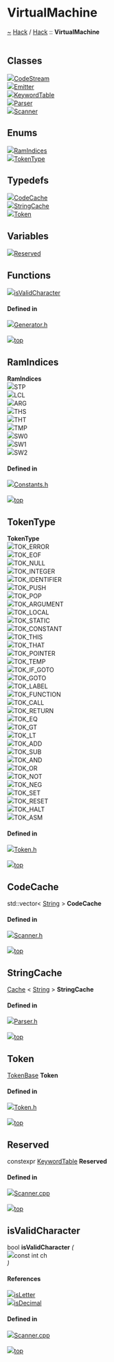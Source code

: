 <a id="virtualmachine"></a>
<h1>VirtualMachine</h1>
<a id="namespacehack_1_1virtualmachine"></a>
<a href="https://github.com/CharlesCarley/HackComputer#~">~</a>
<a href="index.md#index">Hack</a>
<span class="inline-text">/</span>
<a href="namespaceHack.md#hack">Hack</a>
<span class="inline-text">::</span>
<span class="bold-text"><b>VirtualMachine</b></span>
<br/>
<br/>
<a id="classes"></a>
<h2>Classes</h2>
<div class="icon-link">
<img src="../images/class.svg"/><a href="classHack_1_1VirtualMachine_1_1CodeStream.md#codestream">CodeStream</a>
</div>
<div class="icon-link">
<img src="../images/class.svg"/><a href="classHack_1_1VirtualMachine_1_1Emitter.md#emitter">Emitter</a>
</div>
<div class="icon-link">
<img src="../images/class.svg"/><a href="structHack_1_1VirtualMachine_1_1KeywordTable.md#keywordtable">KeywordTable</a>
</div>
<div class="icon-link">
<img src="../images/class.svg"/><a href="classHack_1_1VirtualMachine_1_1Parser.md#parser">Parser</a>
</div>
<div class="icon-link">
<img src="../images/class.svg"/><a href="classHack_1_1VirtualMachine_1_1Scanner.md#scanner">Scanner</a>
</div>
<a id="enums"></a>
<h2>Enums</h2>
<span class="icon-list-item"><a href="#ramindices" class="icon-list-item"><img src="../images/class.svg" class="icon-list-item"/><span class="icon-list-item">RamIndices</span>
</a>
</span>
<br/>
<span class="icon-list-item"><a href="#tokentype" class="icon-list-item"><img src="../images/class.svg" class="icon-list-item"/><span class="icon-list-item">TokenType</span>
</a>
</span>
<br/>
<a id="typedefs"></a>
<h2>Typedefs</h2>
<span class="icon-list-item"><a href="#codecache" class="icon-list-item"><img src="../images/class.svg" class="icon-list-item"/><span class="icon-list-item">CodeCache</span>
</a>
</span>
<br/>
<span class="icon-list-item"><a href="#stringcache" class="icon-list-item"><img src="../images/class.svg" class="icon-list-item"/><span class="icon-list-item">StringCache</span>
</a>
</span>
<br/>
<span class="icon-list-item"><a href="#token" class="icon-list-item"><img src="../images/class.svg" class="icon-list-item"/><span class="icon-list-item">Token</span>
</a>
</span>
<br/>
<a id="variables"></a>
<h2>Variables</h2>
<span class="icon-list-item"><a href="#reserved" class="icon-list-item"><img src="../images/class.svg" class="icon-list-item"/><span class="icon-list-item">Reserved</span>
</a>
</span>
<br/>
<a id="functions"></a>
<h2>Functions</h2>
<span class="icon-list-item"><a href="#isvalidcharacter" class="icon-list-item"><img src="../images/class.svg" class="icon-list-item"/><span class="icon-list-item">isValidCharacter</span>
</a>
</span>
<br/>
<a id="defined-in"></a>
<h4>Defined in</h4>
<span class="icon-list-item"><a href="https://github.com/CharlesCarley/HackComputer/blob/master/Source/Compiler/Generator/Generator.h#L32" class="icon-list-item"><img src="../images/file.svg" class="icon-list-item"/><span class="icon-list-item">Generator.h</span>
</a>
</span>
<br/>
<br/>
<span class="icon-list-item"><a href="#virtualmachine" class="icon-list-item"><img src="../images/jumpToTop.svg" class="icon-list-item"/><span class="icon-list-item">top</span>
</a>
</span>
<a id="ramindices"></a>
<h2>RamIndices</h2>
<span class="bold-text"><b>RamIndices</b></span>
<br/>
<a id="stp"></a>
<div class="paragraph">
<span class="paragraph"><img src="../images/enum.svg"/><span class="inline-text">STP</span>
</span>
</div>
<a id="lcl"></a>
<div class="paragraph">
<span class="paragraph"><img src="../images/enum.svg"/><span class="inline-text">LCL</span>
</span>
</div>
<a id="arg"></a>
<div class="paragraph">
<span class="paragraph"><img src="../images/enum.svg"/><span class="inline-text">ARG</span>
</span>
</div>
<a id="ths"></a>
<div class="paragraph">
<span class="paragraph"><img src="../images/enum.svg"/><span class="inline-text">THS</span>
</span>
</div>
<a id="tht"></a>
<div class="paragraph">
<span class="paragraph"><img src="../images/enum.svg"/><span class="inline-text">THT</span>
</span>
</div>
<a id="tmp"></a>
<div class="paragraph">
<span class="paragraph"><img src="../images/enum.svg"/><span class="inline-text">TMP</span>
</span>
</div>
<a id="sw0"></a>
<div class="paragraph">
<span class="paragraph"><img src="../images/enum.svg"/><span class="inline-text">SW0</span>
</span>
</div>
<a id="sw1"></a>
<div class="paragraph">
<span class="paragraph"><img src="../images/enum.svg"/><span class="inline-text">SW1</span>
</span>
</div>
<a id="sw2"></a>
<div class="paragraph">
<span class="paragraph"><img src="../images/enum.svg"/><span class="inline-text">SW2</span>
</span>
</div>
<a id="stp"></a>
<a id="lcl"></a>
<a id="arg"></a>
<a id="ths"></a>
<a id="tht"></a>
<a id="tmp"></a>
<a id="sw0"></a>
<a id="sw1"></a>
<a id="sw2"></a>
<a id="defined-in"></a>
<h4>Defined in</h4>
<span class="icon-list-item"><a href="https://github.com/CharlesCarley/HackComputer/blob/master/Source/VirtualMachine/Constants.h#L27" class="icon-list-item"><img src="../images/file.svg" class="icon-list-item"/><span class="icon-list-item">Constants.h</span>
</a>
</span>
<br/>
<br/>
<span class="icon-list-item"><a href="#virtualmachine" class="icon-list-item"><img src="../images/jumpToTop.svg" class="icon-list-item"/><span class="icon-list-item">top</span>
</a>
</span>
<br/>
<a id="tokentype"></a>
<h2>TokenType</h2>
<span class="bold-text"><b>TokenType</b></span>
<br/>
<a id="tok_error"></a>
<div class="paragraph">
<span class="paragraph"><img src="../images/enum.svg"/><span class="inline-text">TOK_ERROR</span>
</span>
</div>
<a id="tok_eof"></a>
<div class="paragraph">
<span class="paragraph"><img src="../images/enum.svg"/><span class="inline-text">TOK_EOF</span>
</span>
</div>
<a id="tok_null"></a>
<div class="paragraph">
<span class="paragraph"><img src="../images/enum.svg"/><span class="inline-text">TOK_NULL</span>
</span>
</div>
<a id="tok_integer"></a>
<div class="paragraph">
<span class="paragraph"><img src="../images/enum.svg"/><span class="inline-text">TOK_INTEGER</span>
</span>
</div>
<a id="tok_identifier"></a>
<div class="paragraph">
<span class="paragraph"><img src="../images/enum.svg"/><span class="inline-text">TOK_IDENTIFIER</span>
</span>
</div>
<a id="tok_push"></a>
<div class="paragraph">
<span class="paragraph"><img src="../images/enum.svg"/><span class="inline-text">TOK_PUSH</span>
</span>
</div>
<a id="tok_pop"></a>
<div class="paragraph">
<span class="paragraph"><img src="../images/enum.svg"/><span class="inline-text">TOK_POP</span>
</span>
</div>
<a id="tok_argument"></a>
<div class="paragraph">
<span class="paragraph"><img src="../images/enum.svg"/><span class="inline-text">TOK_ARGUMENT</span>
</span>
</div>
<a id="tok_local"></a>
<div class="paragraph">
<span class="paragraph"><img src="../images/enum.svg"/><span class="inline-text">TOK_LOCAL</span>
</span>
</div>
<a id="tok_static"></a>
<div class="paragraph">
<span class="paragraph"><img src="../images/enum.svg"/><span class="inline-text">TOK_STATIC</span>
</span>
</div>
<a id="tok_constant"></a>
<div class="paragraph">
<span class="paragraph"><img src="../images/enum.svg"/><span class="inline-text">TOK_CONSTANT</span>
</span>
</div>
<a id="tok_this"></a>
<div class="paragraph">
<span class="paragraph"><img src="../images/enum.svg"/><span class="inline-text">TOK_THIS</span>
</span>
</div>
<a id="tok_that"></a>
<div class="paragraph">
<span class="paragraph"><img src="../images/enum.svg"/><span class="inline-text">TOK_THAT</span>
</span>
</div>
<a id="tok_pointer"></a>
<div class="paragraph">
<span class="paragraph"><img src="../images/enum.svg"/><span class="inline-text">TOK_POINTER</span>
</span>
</div>
<a id="tok_temp"></a>
<div class="paragraph">
<span class="paragraph"><img src="../images/enum.svg"/><span class="inline-text">TOK_TEMP</span>
</span>
</div>
<a id="tok_if_goto"></a>
<div class="paragraph">
<span class="paragraph"><img src="../images/enum.svg"/><span class="inline-text">TOK_IF_GOTO</span>
</span>
</div>
<a id="tok_goto"></a>
<div class="paragraph">
<span class="paragraph"><img src="../images/enum.svg"/><span class="inline-text">TOK_GOTO</span>
</span>
</div>
<a id="tok_label"></a>
<div class="paragraph">
<span class="paragraph"><img src="../images/enum.svg"/><span class="inline-text">TOK_LABEL</span>
</span>
</div>
<a id="tok_function"></a>
<div class="paragraph">
<span class="paragraph"><img src="../images/enum.svg"/><span class="inline-text">TOK_FUNCTION</span>
</span>
</div>
<a id="tok_call"></a>
<div class="paragraph">
<span class="paragraph"><img src="../images/enum.svg"/><span class="inline-text">TOK_CALL</span>
</span>
</div>
<a id="tok_return"></a>
<div class="paragraph">
<span class="paragraph"><img src="../images/enum.svg"/><span class="inline-text">TOK_RETURN</span>
</span>
</div>
<a id="tok_eq"></a>
<div class="paragraph">
<span class="paragraph"><img src="../images/enum.svg"/><span class="inline-text">TOK_EQ</span>
</span>
</div>
<a id="tok_gt"></a>
<div class="paragraph">
<span class="paragraph"><img src="../images/enum.svg"/><span class="inline-text">TOK_GT</span>
</span>
</div>
<a id="tok_lt"></a>
<div class="paragraph">
<span class="paragraph"><img src="../images/enum.svg"/><span class="inline-text">TOK_LT</span>
</span>
</div>
<a id="tok_add"></a>
<div class="paragraph">
<span class="paragraph"><img src="../images/enum.svg"/><span class="inline-text">TOK_ADD</span>
</span>
</div>
<a id="tok_sub"></a>
<div class="paragraph">
<span class="paragraph"><img src="../images/enum.svg"/><span class="inline-text">TOK_SUB</span>
</span>
</div>
<a id="tok_and"></a>
<div class="paragraph">
<span class="paragraph"><img src="../images/enum.svg"/><span class="inline-text">TOK_AND</span>
</span>
</div>
<a id="tok_or"></a>
<div class="paragraph">
<span class="paragraph"><img src="../images/enum.svg"/><span class="inline-text">TOK_OR</span>
</span>
</div>
<a id="tok_not"></a>
<div class="paragraph">
<span class="paragraph"><img src="../images/enum.svg"/><span class="inline-text">TOK_NOT</span>
</span>
</div>
<a id="tok_neg"></a>
<div class="paragraph">
<span class="paragraph"><img src="../images/enum.svg"/><span class="inline-text">TOK_NEG</span>
</span>
</div>
<a id="tok_set"></a>
<div class="paragraph">
<span class="paragraph"><img src="../images/enum.svg"/><span class="inline-text">TOK_SET</span>
</span>
</div>
<a id="tok_reset"></a>
<div class="paragraph">
<span class="paragraph"><img src="../images/enum.svg"/><span class="inline-text">TOK_RESET</span>
</span>
</div>
<a id="tok_halt"></a>
<div class="paragraph">
<span class="paragraph"><img src="../images/enum.svg"/><span class="inline-text">TOK_HALT</span>
</span>
</div>
<a id="tok_asm"></a>
<div class="paragraph">
<span class="paragraph"><img src="../images/enum.svg"/><span class="inline-text">TOK_ASM</span>
</span>
</div>
<a id="tok_error"></a>
<a id="tok_eof"></a>
<a id="tok_null"></a>
<a id="tok_integer"></a>
<a id="tok_identifier"></a>
<a id="tok_push"></a>
<a id="tok_pop"></a>
<a id="tok_argument"></a>
<a id="tok_local"></a>
<a id="tok_static"></a>
<a id="tok_constant"></a>
<a id="tok_this"></a>
<a id="tok_that"></a>
<a id="tok_pointer"></a>
<a id="tok_temp"></a>
<a id="tok_if_goto"></a>
<a id="tok_goto"></a>
<a id="tok_label"></a>
<a id="tok_function"></a>
<a id="tok_call"></a>
<a id="tok_return"></a>
<a id="tok_eq"></a>
<a id="tok_gt"></a>
<a id="tok_lt"></a>
<a id="tok_add"></a>
<a id="tok_sub"></a>
<a id="tok_and"></a>
<a id="tok_or"></a>
<a id="tok_not"></a>
<a id="tok_neg"></a>
<a id="tok_set"></a>
<a id="tok_reset"></a>
<a id="tok_halt"></a>
<a id="tok_asm"></a>
<a id="defined-in"></a>
<h4>Defined in</h4>
<span class="icon-list-item"><a href="https://github.com/CharlesCarley/HackComputer/blob/master/Source/VirtualMachine/Token.h#L28" class="icon-list-item"><img src="../images/file.svg" class="icon-list-item"/><span class="icon-list-item">Token.h</span>
</a>
</span>
<br/>
<br/>
<span class="icon-list-item"><a href="#virtualmachine" class="icon-list-item"><img src="../images/jumpToTop.svg" class="icon-list-item"/><span class="icon-list-item">top</span>
</a>
</span>
<br/>
<a id="codecache"></a>
<h2>CodeCache</h2>
<span class="inline-text">std::vector&lt; </span>
<a href="namespaceHack.md#string">String</a>
<span class="inline-text"> &gt;</span>
<span class="bold-text"><b>CodeCache</b></span>
<br/>
<a id="defined-in"></a>
<h4>Defined in</h4>
<span class="icon-list-item"><a href="https://github.com/CharlesCarley/HackComputer/blob/master/Source/VirtualMachine/Scanner.h#L28" class="icon-list-item"><img src="../images/file.svg" class="icon-list-item"/><span class="icon-list-item">Scanner.h</span>
</a>
</span>
<br/>
<br/>
<span class="icon-list-item"><a href="#virtualmachine" class="icon-list-item"><img src="../images/jumpToTop.svg" class="icon-list-item"/><span class="icon-list-item">top</span>
</a>
</span>
<br/>
<a id="stringcache"></a>
<h2>StringCache</h2>
<a href="classHack_1_1Cache.md#cache">Cache</a>
<span class="inline-text">&lt; </span>
<a href="namespaceHack.md#string">String</a>
<span class="inline-text"> &gt;</span>
<span class="bold-text"><b>StringCache</b></span>
<br/>
<a id="defined-in"></a>
<h4>Defined in</h4>
<span class="icon-list-item"><a href="https://github.com/CharlesCarley/HackComputer/blob/master/Source/VirtualMachine/Parser.h#L30" class="icon-list-item"><img src="../images/file.svg" class="icon-list-item"/><span class="icon-list-item">Parser.h</span>
</a>
</span>
<br/>
<br/>
<span class="icon-list-item"><a href="#virtualmachine" class="icon-list-item"><img src="../images/jumpToTop.svg" class="icon-list-item"/><span class="icon-list-item">top</span>
</a>
</span>
<br/>
<a id="token"></a>
<h2>Token</h2>
<a href="classHack_1_1TokenBase.md#tokenbase">TokenBase</a>
<span class="bold-text"><b>Token</b></span>
<br/>
<a id="defined-in"></a>
<h4>Defined in</h4>
<span class="icon-list-item"><a href="https://github.com/CharlesCarley/HackComputer/blob/master/Source/VirtualMachine/Token.h#L66" class="icon-list-item"><img src="../images/file.svg" class="icon-list-item"/><span class="icon-list-item">Token.h</span>
</a>
</span>
<br/>
<br/>
<span class="icon-list-item"><a href="#virtualmachine" class="icon-list-item"><img src="../images/jumpToTop.svg" class="icon-list-item"/><span class="icon-list-item">top</span>
</a>
</span>
<br/>
<a id="reserved"></a>
<h2>Reserved</h2>
<span class="inline-text">constexpr </span>
<a href="structHack_1_1VirtualMachine_1_1KeywordTable.md#keywordtable">KeywordTable</a>
<span class="bold-text"><b>Reserved</b></span>
<br/>
<a id="defined-in"></a>
<h4>Defined in</h4>
<span class="icon-list-item"><a href="https://github.com/CharlesCarley/HackComputer/blob/master/Source/VirtualMachine/Scanner.cpp#L37" class="icon-list-item"><img src="../images/file.svg" class="icon-list-item"/><span class="icon-list-item">Scanner.cpp</span>
</a>
</span>
<br/>
<br/>
<span class="icon-list-item"><a href="#virtualmachine" class="icon-list-item"><img src="../images/jumpToTop.svg" class="icon-list-item"/><span class="icon-list-item">top</span>
</a>
</span>
<br/>
<a id="isvalidcharacter"></a>
<h2>isValidCharacter</h2>
<span class="inline-text">bool</span>
<span class="bold-text"><b>isValidCharacter</b></span>
<span class="italic-text"><i>(</i></span>
<div class="paragraph">
<span class="paragraph"><img src="../images/horSpace24px.svg"/><span class="inline-text">const int</span>
<span class="inline-text">ch</span>
</span>
</div>
<span class="italic-text"><i>)</i></span>
<a id="references"></a>
<h4>References</h4>
<div class="paragraph">
<span class="paragraph"><img src="../images/class.svg"/><a href="namespaceHack.md#isletter">isLetter</a>
</span>
</div>
<div class="paragraph">
<span class="paragraph"><img src="../images/class.svg"/><a href="namespaceHack.md#isdecimal">isDecimal</a>
</span>
</div>
<a id="defined-in"></a>
<h4>Defined in</h4>
<span class="icon-list-item"><a href="https://github.com/CharlesCarley/HackComputer/blob/master/Source/VirtualMachine/Scanner.cpp#L70" class="icon-list-item"><img src="../images/file.svg" class="icon-list-item"/><span class="icon-list-item">Scanner.cpp</span>
</a>
</span>
<br/>
<br/>
<span class="icon-list-item"><a href="#virtualmachine" class="icon-list-item"><img src="../images/jumpToTop.svg" class="icon-list-item"/><span class="icon-list-item">top</span>
</a>
</span>
<br/>
</div>
</div>
</body>
</html>
